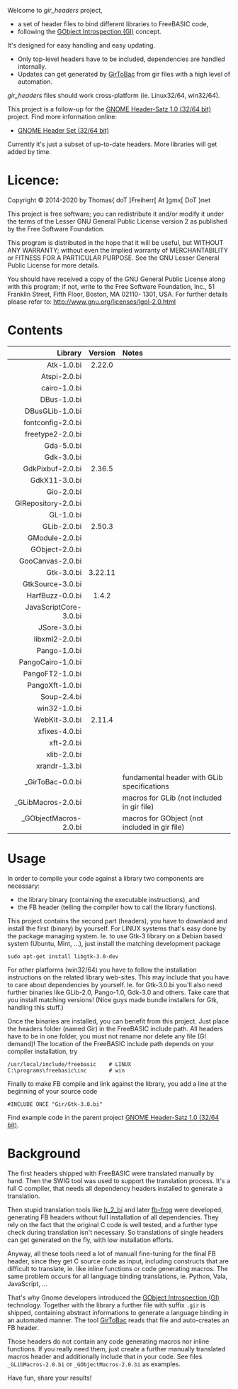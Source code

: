 Welcome to *gir_headers* project,

- a set of header files to bind different libraries to FreeBASIC code,
- following the [GObject Introspection
(GI)](https://wiki.gnome.org/Projects/GObjectIntrospection) concept.

It's designed for easy handling and easy updating.

- Only top-level headers have to be included, dependencies are handled internally.
- Updates can get generated by [GirToBac](https://github.com/DTJF/girtobac) from gir files with a high level of automation.

*gir_headers* files should work cross-platform (ie. Linux32/64, win32/64).

This project is a follow-up for the [GNOME Header-Satz 1.0 (32/64
bit)](https://www.freebasic-portal.de/downloads/bibliotheken/gtk-3-header-dateien-fuer-freebasic-191.html)
project. Find more information online:

- [GNOME Header Set (32/64 bit)](https://www.freebasic.net/forum/viewtopic.php?f=14&t=21488&p=190157#p190157)

Currently it's just a subset of up-to-date headers. More libraries
will get added by time.


Licence:
========

Copyright &copy; 2014-2020 by Thomas{ doT ]Freiherr[ At ]gmx[ DoT }net

This project is free software; you can redistribute it and/or modify it
under the terms of the Lesser GNU General Public License version 2 as
published by the Free Software Foundation.

This program is distributed in the hope that it will be useful, but
WITHOUT ANY WARRANTY; without even the implied warranty of
MERCHANTABILITY or FITNESS FOR A PARTICULAR PURPOSE. See the GNU Lesser
General Public License for more details.

You should have received a copy of the GNU General Public License
along with this program; if not, write to the Free Software
Foundation, Inc., 51 Franklin Street, Fifth Floor, Boston, MA 02110-
1301, USA. For further details please refer to:
http://www.gnu.org/licenses/lgpl-2.0.html


Contents
========

| Library               | Version | Notes |
| ------------------:   | :-----: | :---- |
| Atk-1.0.bi            | 2.22.0  |       |
| Atspi-2.0.bi          |         |       |
| cairo-1.0.bi          |         |       |
| DBus-1.0.bi           |         |       |
| DBusGLib-1.0.bi       |         |       |
| fontconfig-2.0.bi     |         |       |
| freetype2-2.0.bi      |         |       |
| Gda-5.0.bi            |         |       |
| Gdk-3.0.bi            |         |       |
| GdkPixbuf-2.0.bi      | 2.36.5  |       |
| GdkX11-3.0.bi         |         |       |
| Gio-2.0.bi            |         |       |
| GIRepository-2.0.bi   |         |       |
| GL-1.0.bi             |         |       |
| GLib-2.0.bi           | 2.50.3  |       |
| GModule-2.0.bi        |         |       |
| GObject-2.0.bi        |         |       |
| GooCanvas-2.0.bi      |         |       |
| Gtk-3.0.bi            | 3.22.11 |       |
| GtkSource-3.0.bi      |         |       |
| HarfBuzz-0.0.bi       | 1.4.2   |       |
| JavaScriptCore-3.0.bi |         |       |
| JSore-3.0.bi          |         |       |
| libxml2-2.0.bi        |         |       |
| Pango-1.0.bi          |         |       |
| PangoCairo-1.0.bi     |         |       |
| PangoFT2-1.0.bi       |         |       |
| PangoXft-1.0.bi       |         |       |
| Soup-2.4.bi           |         |       |
| win32-1.0.bi          |         |       |
| WebKit-3.0.bi         | 2.11.4  |       |
| xfixes-4.0.bi         |         |       |
| xft-2.0.bi            |         |       |
| xlib-2.0.bi           |         |       |
| xrandr-1.3.bi         |         |       |
| _GirToBac-0.0.bi      |         | fundamental header with GLib specifications |
| _GLibMacros-2.0.bi    |         | macros for GLib (not included in gir file) |
| _GObjectMacros-2.0.bi |         | macros for GObject (not included in gir file) |


Usage
=====

In order to compile your code against a library two components are
necessary:

- the library binary (containing the executable instructions), and
- the FB header (telling the compiler how to call the library functions).

This project contains the second part (headers), you have to downlaod
and install the first (binary) by yourself. For LINUX systems that's
easy done by the package managing system. Ie. to use Gtk-3 library on
a Debian based system (Ubuntu, Mint, ...), just install the matching
development package

    sudo apt-get install libgtk-3.0-dev

For other platforms (win32/64) you have to follow the installation
instructions on the related library web-sites. This may include that
you have to care about dependencies by yourself. Ie. for Gtk-3.0.bi
you'll also need further binaries like GLib-2.0, Pango-1.0, Gdk-3.0 and
others. Take care that you install matching versions! (Nice guys made
bundle installers for Gtk, handling this stuff.)

Once the binaries are installed, you can benefit from this project.
Just place the headers folder (named Gir) in the FreeBASIC include
path. All headers have to be in one folder, you must not rename nor
delete any file (GI demand)! The location of the FreeBASIC include path
depends on your compiler installation, try

    /usr/local/include/freebasic    # LINUX
    C:\programs\freebasic\inc       # win

Finally to make FB compile and link against the library, you add a
line at the beginning of your source code

    #INCLUDE ONCE "Gir/Gtk-3.0.bi"

Find example code in the parent project [GNOME Header-Satz 1.0 (32/64
bit)](https://www.freebasic-portal.de/downloads/bibliotheken/gtk-3-header-dateien-fuer-freebasic-191.html).


Background
==========

The first headers shipped with FreeBASIC were translated manually by
hand. Then the SWIG tool was used to support the translation process.
It's a full C compiler, that needs all dependency headers installed to
generate a translation.

Then stupid translation tools like
[h_2_bi](https://www.freebasic-portal.de/downloads/kommandozeilentools/h2bi-bas-134.html)
and later [fb-frog](https://github.com/dkl/fbfrog) were developed,
generating FB headers without full installation of all dependencies.
They rely on the fact that the original C code is well tested, and a
further type check during translation isn't necessary. So translations
of single headers can get generated on the fly, with low installation
efforts.

Anyway, all these tools need a lot of manuall fine-tuning for the final
FB header, since they get C source code as input, including constructs
that are difficult to translate, ie. like inline functions or code
generating macros. The same problem occurs for all language binding
translations, ie. Python, Vala, JavaScript, ...

That's why Gnome developers introduced the [GObject Introspection
(GI)](https://wiki.gnome.org/Projects/GObjectIntrospection) technology.
Together with the library a further file with suffix `.gir` is shipped,
containing abstract informations to generate a language binding in an
automated manner. The tool [GirToBac](https://github.com/DTJF/girtobac)
reads that file and auto-creates an FB header.

Those headers do not contain any code generating macros nor inline
functions. If you really need them, just create a further manually
translated macros header and additionally include that in your code.
See files `_GLibMacros-2.0.bi` or `_GObjectMacros-2.0.bi` as examples.


Have fun, share your results!
